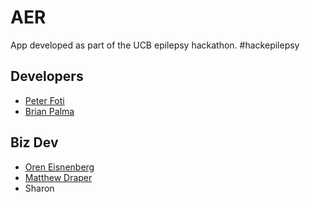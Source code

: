 # AER

App developed as part of the UCB epilepsy hackathon. #hackepilepsy

## Developers
- [Peter Foti](https://www.linkedin.com/in/peterjfoti)
- [Brian Palma](https://www.linkedin.com/profile/view?id=78833494)

## Biz Dev
- [Oren Eisnenberg](https://www.linkedin.com/profile/view?id=55273284)
- [Matthew Draper](https://www.linkedin.com/profile/view?id=207233247)
- Sharon